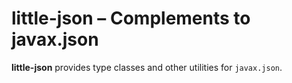 # little-json &ndash; Complements to javax.json

**little-json** provides type classes and other utilities for `javax.json`.
